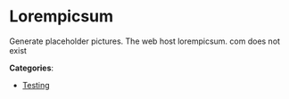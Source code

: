 # Lorempicsum

Generate placeholder pictures. The web host lorempicsum. com does not exist

**Categories**:

- [Testing](https://github/apis-list/apis-list#testing)



